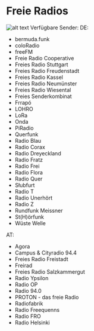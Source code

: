 # Freie Radios
![alt text](https://www.kodinerds.net/index.php/Attachment/40140-icon-png/g)
Verfügbare Sender:
DE:
- bermuda.funk 
- coloRadio
- freeFM
- Freie Radio Cooperative
- Freies Radio Stuttgart
- Freies Radio Freudenstadt
- Freies Radio Kassel
- Freies Radio Neumünster
- Freies Radio Wiesental
- Freies Senderkombinat
- Frrapó
- LOHRO
- LoRa
- Onda
- PiRadio
- Querfunk
- Radio Blau
- Radio Corax
- Radio Dreyeckland
- Radio Fratz
- Radio Frei
- Radio Flora
- Radio Quer
- Słubfurt
- Radio T
- Radio Unerhört
- Radio Z
- Rundfunk Meissner
- St(H)örfunk
- Wüste Welle

AT:
- Agora
- Campus & Cityradio 94.4
- Freies Radio Freistadt
- Freirad
- Freies Radio Salzkammergut
- Radio Ypsilon
- Radio OP
- Radio 94.0
- PROTON - das freie Radio
- Radiofabrik
- Radio Freequenns
- Radio FRO
- Radio Helsinki
